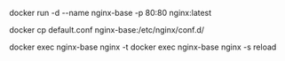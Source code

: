 docker run -d --name nginx-base -p 80:80 nginx:latest

docker cp default.conf nginx-base:/etc/nginx/conf.d/

docker exec nginx-base nginx -t
docker exec nginx-base nginx -s reload

